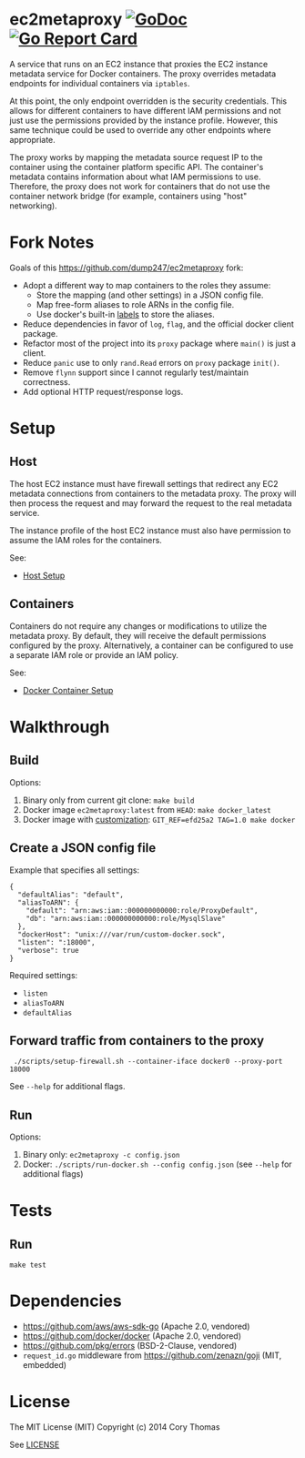 # ec2metaproxy [![GoDoc](https://godoc.org/github.com/codeactual/ec2metaproxy/proxy?status.svg)](https://godoc.org/github.com/codeactual/ec2metaproxy/proxy) [![Go Report Card](https://goreportcard.com/badge/github.com/codeactual/ec2metaproxy)](https://goreportcard.com/report/github.com/codeactual/ec2metaproxy)

A service that runs on an EC2 instance that proxies the EC2 instance metadata service
for Docker containers. The proxy overrides metadata endpoints for individual
containers via `iptables`.

At this point, the only endpoint overridden is the security credentials. This allows
for different containers to have different IAM permissions and not just use the permissions
provided by the instance profile. However, this same technique could be used to override
any other endpoints where appropriate.

The proxy works by mapping the metadata source request IP to the container using the container
platform specific API. The container's metadata contains information about what IAM permissions
to use. Therefore, the proxy does not work for containers that do not use the container
network bridge (for example, containers using "host" networking).

# Fork Notes

Goals of this https://github.com/dump247/ec2metaproxy fork:

- Adopt a different way to map containers to the roles they assume:
  - Store the mapping (and other settings) in a JSON config file.
  - Map free-form aliases to role ARNs in the config file.
  - Use docker's built-in [labels](https://docs.docker.com/search/?q=container+labels) to store the aliases.
- Reduce dependencies in favor of `log`, `flag`, and the official docker client package.
- Refactor most of the project into its `proxy` package where `main()` is just a client.
- Reduce `panic` use to only `rand.Read` errors on `proxy` package `init()`.
- Remove `flynn` support since I cannot regularly test/maintain correctness.
- Add optional HTTP request/response logs.

# Setup

## Host

The host EC2 instance must have firewall settings that redirect any EC2 metadata connections
from containers to the metadata proxy. The proxy will then process the request and
may forward the request to the real metadata service.

The instance profile of the host EC2 instance must also have permission to assume the IAM roles
for the containers.

See:

- [Host Setup](docs/host-setup.md)

## Containers

Containers do not require any changes or modifications to utilize the metadata proxy. By
default, they will receive the default permissions configured by the proxy. Alternatively,
a container can be configured to use a separate IAM role or provide an IAM policy.

See:

- [Docker Container Setup](docs/docker-container-setup.md)

# Walkthrough

## Build

Options:

1. Binary only from current git clone: `make build`
1. Docker image `ec2metaproxy:latest` from `HEAD`: `make docker_latest`
1. Docker image with [customization](docs/build.md): `GIT_REF=efd25a2 TAG=1.0 make docker`

## Create a JSON config file

Example that specifies all settings:

    {
      "defaultAlias": "default",
      "aliasToARN": {
        "default": "arn:aws:iam::000000000000:role/ProxyDefault",
        "db": "arn:aws:iam::000000000000:role/MysqlSlave"
      },
      "dockerHost": "unix:///var/run/custom-docker.sock",
      "listen": ":18000",
      "verbose": true
    }

Required settings:

- `listen`
- `aliasToARN`
- `defaultAlias`

## Forward traffic from containers to the proxy

     ./scripts/setup-firewall.sh --container-iface docker0 --proxy-port 18000

 See `--help` for additional flags.

## Run

Options:

1. Binary only: `ec2metaproxy -c config.json`
1. Docker: `./scripts/run-docker.sh --config config.json` (see `--help` for additional flags)

# Tests

## Run

    make test

# Dependencies

- https://github.com/aws/aws-sdk-go (Apache 2.0, vendored)
- https://github.com/docker/docker (Apache 2.0, vendored)
- https://github.com/pkg/errors (BSD-2-Clause, vendored)
- `request_id.go` middleware from https://github.com/zenazn/goji (MIT, embedded)

# License

The MIT License (MIT)
Copyright (c) 2014 Cory Thomas

See [LICENSE](LICENSE)
